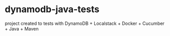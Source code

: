# dynamodb-java-tests
project created to tests with DynamoDB + Localstack + Docker + Cucumber + Java + Maven
